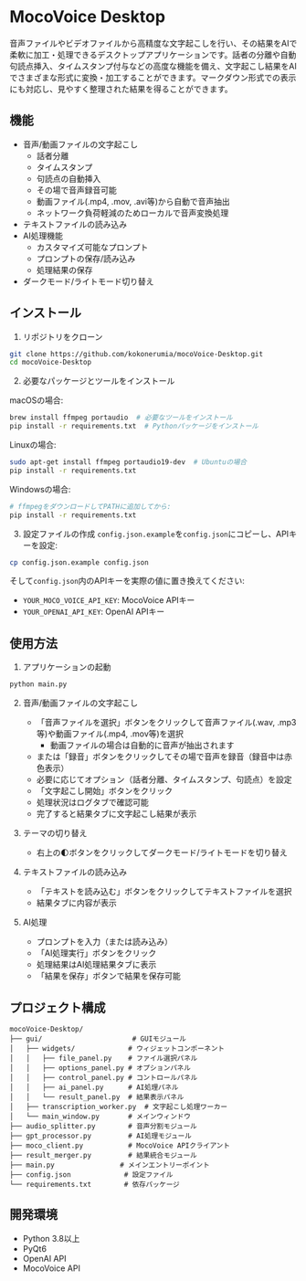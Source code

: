 # MocoVoice Desktop

音声ファイルやビデオファイルから高精度な文字起こしを行い、その結果をAIで柔軟に加工・処理できるデスクトップアプリケーションです。話者の分離や自動句読点挿入、タイムスタンプ付与などの高度な機能を備え、文字起こし結果をAIでさまざまな形式に変換・加工することができます。マークダウン形式での表示にも対応し、見やすく整理された結果を得ることができます。

## 機能

- 音声/動画ファイルの文字起こし
  - 話者分離
  - タイムスタンプ
  - 句読点の自動挿入
  - その場で音声録音可能
  - 動画ファイル(.mp4, .mov, .avi等)から自動で音声抽出
  - ネットワーク負荷軽減のためローカルで音声変換処理
- テキストファイルの読み込み
- AI処理機能
  - カスタマイズ可能なプロンプト
  - プロンプトの保存/読み込み
  - 処理結果の保存
- ダークモード/ライトモード切り替え

## インストール

1. リポジトリをクローン
```bash
git clone https://github.com/kokonerumia/mocoVoice-Desktop.git
cd mocoVoice-Desktop
```

2. 必要なパッケージとツールをインストール

macOSの場合:
```bash
brew install ffmpeg portaudio  # 必要なツールをインストール
pip install -r requirements.txt  # Pythonパッケージをインストール
```

Linuxの場合:
```bash
sudo apt-get install ffmpeg portaudio19-dev  # Ubuntuの場合
pip install -r requirements.txt
```

Windowsの場合:
```bash
# ffmpegをダウンロードしてPATHに追加してから:
pip install -r requirements.txt
```

3. 設定ファイルの作成
`config.json.example`を`config.json`にコピーし、APIキーを設定:
```bash
cp config.json.example config.json
```

そして`config.json`内のAPIキーを実際の値に置き換えてください:
- `YOUR_MOCO_VOICE_API_KEY`: MocoVoice APIキー
- `YOUR_OPENAI_API_KEY`: OpenAI APIキー

## 使用方法

1. アプリケーションの起動
```bash
python main.py
```

2. 音声/動画ファイルの文字起こし
   - 「音声ファイルを選択」ボタンをクリックして音声ファイル(.wav, .mp3等)や動画ファイル(.mp4, .mov等)を選択
     - 動画ファイルの場合は自動的に音声が抽出されます
   - または「録音」ボタンをクリックしてその場で音声を録音（録音中は赤色表示）
   - 必要に応じてオプション（話者分離、タイムスタンプ、句読点）を設定
   - 「文字起こし開始」ボタンをクリック
   - 処理状況はログタブで確認可能
   - 完了すると結果タブに文字起こし結果が表示

5. テーマの切り替え
   - 右上の🌓ボタンをクリックしてダークモード/ライトモードを切り替え

3. テキストファイルの読み込み
   - 「テキストを読み込む」ボタンをクリックしてテキストファイルを選択
   - 結果タブに内容が表示

4. AI処理
   - プロンプトを入力（または読み込み）
   - 「AI処理実行」ボタンをクリック
   - 処理結果はAI処理結果タブに表示
   - 「結果を保存」ボタンで結果を保存可能

## プロジェクト構成

```
mocoVoice-Desktop/
├── gui/                      # GUIモジュール
│   ├── widgets/             # ウィジェットコンポーネント
│   │   ├── file_panel.py    # ファイル選択パネル
│   │   ├── options_panel.py # オプションパネル
│   │   ├── control_panel.py # コントロールパネル
│   │   ├── ai_panel.py      # AI処理パネル
│   │   └── result_panel.py  # 結果表示パネル
│   ├── transcription_worker.py  # 文字起こし処理ワーカー
│   └── main_window.py       # メインウィンドウ
├── audio_splitter.py        # 音声分割モジュール
├── gpt_processor.py         # AI処理モジュール
├── moco_client.py           # MocoVoice APIクライアント
├── result_merger.py         # 結果統合モジュール
├── main.py                # メインエントリーポイント
├── config.json             # 設定ファイル
└── requirements.txt        # 依存パッケージ
```

## 開発環境

- Python 3.8以上
- PyQt6
- OpenAI API
- MocoVoice API
